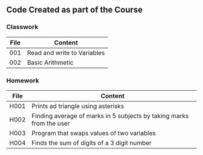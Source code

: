 ## Code Created as part of the Course

### Classwork
|File|Content|
|---|---|
|001|Read and write to Variables|
|002|Basic Arithmetic|


### Homework

|File|Content|
|---|---|
|H001|Prints ad triangle using asterisks|
|H002|Finding average of marks in 5 subjects by taking marks from the user|
|H003|Program that swaps values of two variables|
|H004|Finds the sum of digits of a 3 digit number|
